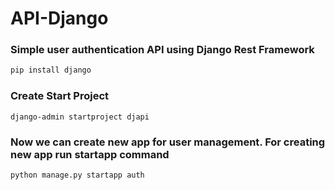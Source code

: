 # API-Django
### Simple user authentication API using Django Rest Framework

```bash
pip install django
```

### Create Start Project
```
django-admin startproject djapi
```

### Now we can create new app for user management. For creating new app run startapp command
```
python manage.py startapp auth
```

